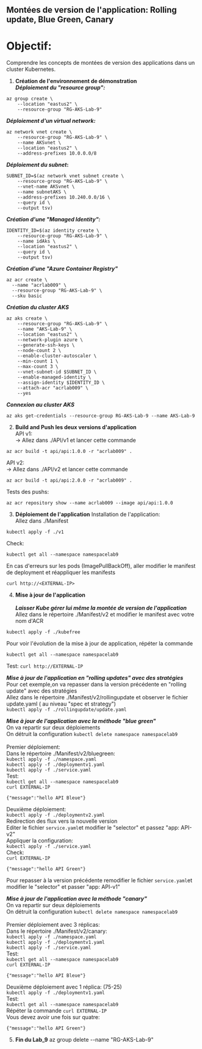 ## Montées de version de l'application: Rolling update, Blue Green, Canary
# Objectif:
Comprendre les concepts de montées de version des applications dans un cluster Kubernetes.
1. **Création de l'environnement de démonstration** <br>
**_Déploiement du "resource group":_**
```
az group create \
    --location "eastus2" \
    --resource-group "RG-AKS-Lab-9"
```
**_Déploiement d'un virtual network:_**
```
az network vnet create \
    --resource-group "RG-AKS-Lab-9" \
    --name AKSvnet \
    --location "eastus2" \
    --address-prefixes 10.0.0.0/8
```
**_Déploiement du subnet_:**
```
SUBNET_ID=$(az network vnet subnet create \
    --resource-group "RG-AKS-Lab-9" \
    --vnet-name AKSvnet \
    --name subnetAKS \
    --address-prefixes 10.240.0.0/16 \
    --query id \
    --output tsv)
```
**_Création d'une "Managed Identity":_**
```
IDENTITY_ID=$(az identity create \
    --resource-group "RG-AKS-Lab-9" \
    --name idAks \
    --location "eastus2" \
    --query id \
    --output tsv)
```
**_Création d'une "Azure Container Registry"_**
```
az acr create \
  --name "acrlab009" \
  --resource-group "RG-AKS-Lab-9" \
  --sku basic
```
**_Création du cluster AKS_**
```
az aks create \
    --resource-group "RG-AKS-Lab-9" \
    --name "AKS-Lab-9" \
    --location "eastus2" \
    --network-plugin azure \
    --generate-ssh-keys \
    --node-count 2 \
    --enable-cluster-autoscaler \
    --min-count 1 \
    --max-count 3 \
    --vnet-subnet-id $SUBNET_ID \
    --enable-managed-identity \
    --assign-identity $IDENTITY_ID \
    --attach-acr "acrlab009" \
    --yes
```

**_Connexion au cluster AKS_**

```
az aks get-credentials --resource-group RG-AKS-Lab-9 --name AKS-Lab-9
```  

2. **Build and Push les deux versions d'application** <br>
API v1: <br>
-> Allez dans ./API/v1 et lancer cette commande <br>
```
az acr build -t api/api:1.0.0 -r "acrlab009" .
```

API v2: <br>
-> Allez dans ./API/v2 et lancer cette commande<br>
```
az acr build -t api/api:2.0.0 -r "acrlab009" .
```
Tests des pushs:<br>
```
az acr repository show --name acrlab009 --image api/api:1.0.0
```

3. **Déploiement de l'application**
Installation de l'application:<br>
Allez dans ./Manifest<br>
```
kubectl apply -f ./v1
```

Check:
```
kubectl get all --namespace namespacelab9
```
En cas d'erreurs sur les pods (ImagePullBackOff), aller modifier le manifest de deployment et réappliquer les manifests

```
curl http://<EXTERNAL-IP>
```

4. **Mise à jour de l'application** <br><br>
**_Laisser Kube gérer lui même la montée de version de l'application_**<br>
Allez dans le répertoire ./Manifest/v2 et modifier le manifest avec votre nom d'ACR
```
kubectl apply -f ./kubefree
```

Pour voir l'évolution de la mise à jour de application, répéter la commande 
```
kubectl get all --namespace namespacelab9
``` 

Test: ```curl http://EXTERNAL-IP```

**_Mise à jour de l'application en "rolling updates" avec des stratégies_**<br>
Pour cet exemple,on va repasser dans la version précédente en "rolling update" avec des stratégies<br>
Allez dans le répertoire ./Manifest/v2/rollingupdate et observer le fichier update.yaml ( au niveau "spec et strategy")<br>
`kubectl apply -f ./rollingupdate/update.yaml`<br>

**_Mise à jour de l'application avec la méthode "blue green"_**<br>
On va repartir sur deux déploiements <br>
On détruit la configuration `kubectl delete namespace namespacelab9`<br><br>
Premier déploiement:<br>
Dans le répertoire ./Manifest/v2/bluegreen: <br>
`kubectl apply -f ./namespace.yaml`<br>
`kubectl apply -f ./deploymentv1.yaml`<br>
`kubectl apply -f ./service.yaml`<br>
Test:<br>
`kubectl get all --namespace namespacelab9`<br>
`curl EXTERNAL-IP`
```
{"message":"hello API Bleue"}
```
Deuxième déploiement:<br>
`kubectl apply -f ./deploymentv2.yaml`<br>
Redirection des flux vers la nouvelle version<br>
Editer le fichier `service.yaml`et modifier le "selector" et passez "app: API-v2"<br>
Appliquer la configuration:<br>
`kubectl apply -f ./service.yaml`<br>
Check:<br>
`curl EXTERNAL-IP`<br>
```
{"message":"hello API Green"}
```
Pour repasser à la version précédente remodifier le fichier `service.yaml`et modifier le "selector" et passer "app: API-v1"<br>

**_Mise à jour de l'application avec la méthode "canary"_**<br>
On va repartir sur deux déploiements <br>
On détruit la configuration `kubectl delete namespace namespacelab9`<br><br>
Premier déploiement avec 3 réplicas:<br>
Dans le répertoire ./Manifest/v2/canary: <br>
`kubectl apply -f ./namespace.yaml`<br>
`kubectl apply -f ./deploymentv1.yaml`<br>
`kubectl apply -f ./service.yaml`<br>
Test:<br>
`kubectl get all --namespace namespacelab9`<br>
`curl EXTERNAL-IP`
```
{"message":"hello API Bleue"}
```
Deuxième déploiement avec 1 réplica: (75-25)<br>
`kubectl apply -f ./deploymentv1.yaml`<br>
Test:<br>
`kubectl get all --namespace namespacelab9`<br>
Répéter la commande `curl EXTERNAL-IP`<br>
Vous devez avoir une fois sur quatre:<br>
```
{"message":"hello API Green"}
```
5. **Fin du Lab_9**
az group delete --name "RG-AKS-Lab-9"
